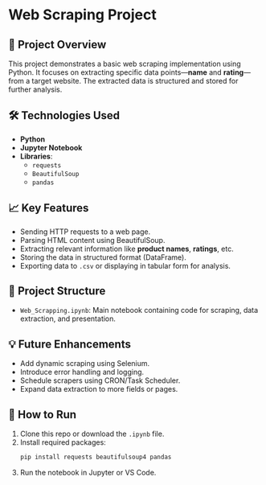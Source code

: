 # Web Scraping Project

## 📌 Project Overview

This project demonstrates a basic web scraping implementation using Python. It focuses on extracting specific data points—**name** and **rating**—from a target website. The extracted data is structured and stored for further analysis.

## 🛠️ Technologies Used

- **Python**
- **Jupyter Notebook**
- **Libraries**:
  - `requests`
  - `BeautifulSoup`
  - `pandas`

## 📈 Key Features

- Sending HTTP requests to a web page.
- Parsing HTML content using BeautifulSoup.
- Extracting relevant information like **product names**, **ratings**, etc.
- Storing the data in structured format (DataFrame).
- Exporting data to `.csv` or displaying in tabular form for analysis.

## 📂 Project Structure

- `Web_Scrapping.ipynb`: Main notebook containing code for scraping, data extraction, and presentation.

## 💡 Future Enhancements

- Add dynamic scraping using Selenium.
- Introduce error handling and logging.
- Schedule scrapers using CRON/Task Scheduler.
- Expand data extraction to more fields or pages.

## 🚀 How to Run

1. Clone this repo or download the `.ipynb` file.
2. Install required packages:
   ```bash
   pip install requests beautifulsoup4 pandas
   ```
3. Run the notebook in Jupyter or VS Code.
